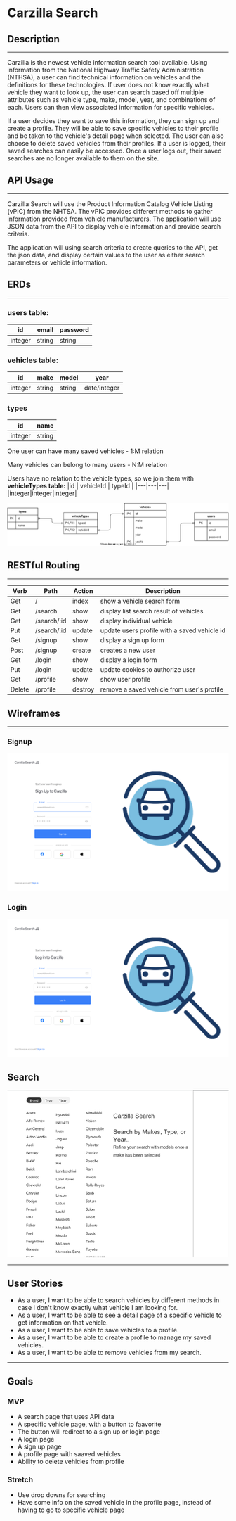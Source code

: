 # Carzilla Search

## Description
----
Carzilla is the newest vehicle information search tool available. Using information from the National Highway Traffic Safety Administration (NTHSA), a user can find technical information on vehicles and the definitions for these technologies. If user does not know exactly what vehicle they want to look up, the user can search based off multiple attributes such as vehicle type, make, model, year, and combinations of each. Users can then view associated information for specific vehicles. 

If a user decides they want to save this information, they can sign up and create a profile. They will be able to save specific vehicles to their profile and be taken to the vehicle's detail page when selected. The user can also choose to delete saved vehicles from their profiles. If a user is logged, their saved searches can easily be accessed. Once a user logs out, their saved searches are no longer available to them on the site.

## API Usage
------
Carzilla Search will use the Product Information Catalog Vehicle Listing (vPIC) from the NHTSA. The vPIC provides different methods to gather information provided from vehicle manufacturers. The application will use JSON data from the API to display vehicle information and provide search criteria.  

The application will using search criteria to create queries to the API, get the json data, and display certain values to the user as either search parameters or vehicle information.

## ERDs
-------

### users table:
| id      | email | password |
| ----------- | ----------- | ----------|
| integer      | string | string |

### vehicles table:
| id | make | model | year |
| --- | --- | ---| ----|
| integer      | string | string | date/integer |

### types
|id | name |
|---|---|
|integer|string|

One user can have many saved vehicles - 1:M relation

Many vehicles can belong to many users - N:M relation

Users have no relation to the vehicle types, so we join them with **vehicleTypes table:**
|id | vehicleId | typeId |
|---|---|---|
|integer|integer|integer|

![erd diagram](.drawio.svg)

## RESTful Routing
------------------
| Verb | Path | Action | Description |
| --- | --- | ---| ----|
| Get | / | index | show a vehicle search form |
| Get | /search | show | display list search result of vehicles |
| Get | /search/:id | show | display individual vehicle |
| Put | /search/:id | update | update users profile with a saved vehicle id |
| Get | /signup | show | display a sign up form |
| Post | /signup | create | creates a new user |
| Get | /login | show | display a login form |
| Put | /login | update | update cookies to authorize user |
| Get | /profile | show | show user profile |
| Delete | /profile | destroy | remove a saved vehicle from user's profile |

## Wireframes
----
### Signup
![Signup Form](./images/Website%20login%20minimalist%401x.png)

### Login
![Login](./images/Website%20login%20minimalist%202%401x.png)

## Search
![Search](./images/Screen%20Shot%202022-05-27%20at%2010.59.08%20AM.png)

----

## User Stories
* As a user, I want to be able to search vehicles by different methods in case I don't know exactly what vehicle I am looking for.
* As a user, I want to be able to see a detail page of a specific vehicle to get information on that vehicle.
* As a user, I want to be able to save vehicles to a profile.
* As a user, I want to be able to create a profile to manage my saved vehicles.
* As a user, I want to be able to remove vehicles from my search. 
---
## Goals
### MVP
* A search page that uses API data 
* A specific vehicle page, with a button to faavorite
* The button will redirect to a sign up or login page 
* A login page
* A sign up page
* A profile page with saaved vehicles
* Ability to delete vehicles from profile

### Stretch
* Use drop downs for searching
* Have some info on the saved vehicle in the profile page, instead of having to go to specific vehicle page
